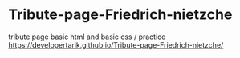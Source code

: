 # Tribute-page-Friedrich-nietzche
tribute page basic html and basic css / practice
https://developertarik.github.io/Tribute-page-Friedrich-nietzche/
